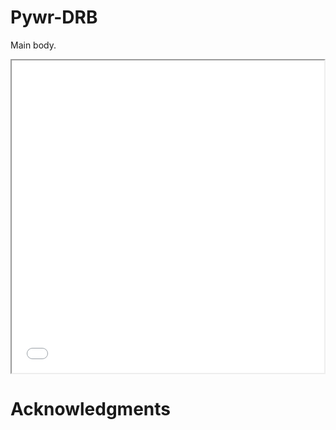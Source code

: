 # Pywr-DRB

Main body.

<iframe src="test_map.html" height = "500" width = "500"></iframe>


# Acknowledgments

